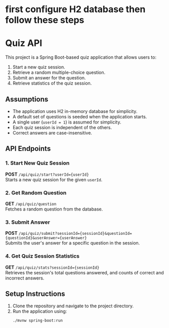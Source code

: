 
# first configure H2 database then follow these steps
# Quiz API

This project is a Spring Boot-based quiz application that allows users to:
1. Start a new quiz session.
2. Retrieve a random multiple-choice question.
3. Submit an answer for the question.
4. Retrieve statistics of the quiz session.

## Assumptions
- The application uses H2 in-memory database for simplicity.
- A default set of questions is seeded when the application starts.
- A single user (`userId = 1`) is assumed for simplicity.
- Each quiz session is independent of the others.
- Correct answers are case-insensitive.

## API Endpoints
### 1. Start New Quiz Session
**POST** `/api/quiz/start?userId={userId}`  
Starts a new quiz session for the given `userId`.

### 2. Get Random Question
**GET** `/api/quiz/question`  
Fetches a random question from the database.

### 3. Submit Answer
**POST** `/api/quiz/submit?sessionId={sessionId}&questionId={questionId}&userAnswer={userAnswer}`  
Submits the user's answer for a specific question in the session.

### 4. Get Quiz Session Statistics
**GET** `/api/quiz/stats?sessionId={sessionId}`  
Retrieves the session's total questions answered, and counts of correct and incorrect answers.

## Setup Instructions
1. Clone the repository and navigate to the project directory.
2. Run the application using:
   ```bash
   ./mvnw spring-boot:run
